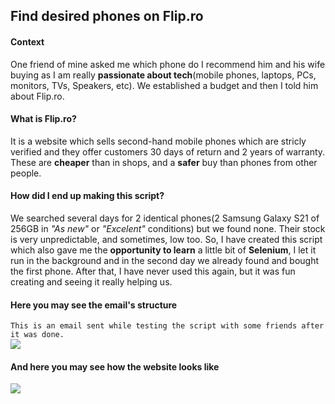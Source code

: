 ## Find desired phones on Flip.ro
#### Context
One friend of mine asked me which phone do I recommend him and his wife buying as I am really __passionate about tech__(mobile phones, laptops, PCs, monitors, TVs, Speakers, etc). We established a budget and then I told him about Flip.ro. 
#### What is Flip.ro?
It is a website which sells second-hand mobile phones which are stricly verified and they offer customers 30 days of return and 2 years of warranty. These are __cheaper__ than in shops, and a __safer__ buy than phones from other people.
#### How did I end up making this script?
We searched several days for 2 identical phones(2 Samsung Galaxy S21 of 256GB in _"As new"_ or _"Excelent"_ conditions) but we found none. Their stock is very unpredictable, and sometimes, low too. So, I have created this script which also gave me the __opportunity to learn__ a little bit of __Selenium__, I let it run in the background and in the second day we already found and bought the first phone. After that, I have never used this again, but it was fun creating and seeing it really helping us.
#### Here you may see the email's structure
`This is an email sent while testing the script with some friends after it was done.`  
<img src="https://user-images.githubusercontent.com/56603839/226365533-1486c584-6e0b-4699-8148-2d797431afaf.png">
#### And here you may see how the website looks like
<img src="https://user-images.githubusercontent.com/56603839/226365574-59ca636c-804a-4fc5-a681-f95829eed196.png">
